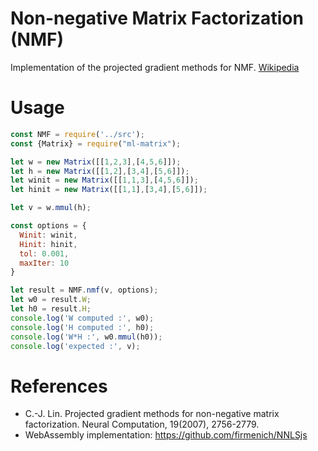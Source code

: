 Non-negative Matrix Factorization (NMF)
=======================================

Implementation of the projected gradient methods for NMF. [Wikipedia](https://en.wikipedia.org/wiki/Non-negative_matrix_factorization)

Usage
=====

```js
const NMF = require('../src');
const {Matrix} = require("ml-matrix");

let w = new Matrix([[1,2,3],[4,5,6]]);
let h = new Matrix([[1,2],[3,4],[5,6]]);
let winit = new Matrix([[1,1,3],[4,5,6]]);
let hinit = new Matrix([[1,1],[3,4],[5,6]]);

let v = w.mmul(h);

const options = {
  Winit: winit, 
  Hinit: hinit,
  tol: 0.001, 
  maxIter: 10
}

let result = NMF.nmf(v, options);
let w0 = result.W;
let h0 = result.H;
console.log('W computed :', w0);
console.log('H computed :', h0);
console.log('W*H :', w0.mmul(h0));
console.log('expected :', v);
```

References
==========

- C.-J. Lin. Projected gradient methods for non-negative matrix factorization. Neural Computation, 19(2007), 2756-2779.
- WebAssembly implementation: https://github.com/firmenich/NNLSjs
